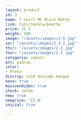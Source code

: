 ```yaml
---
layout: product
id: 2
name: T-shirt MS Black Matte
link: tshirtmsblackmatte
price: 12.5
weight: 500
image: "/assets/images/2-5.jpg"
sec: "/assets/images/2.3-2.jpg"
thir: "/assets/images/2.2.jpg"
four: "/assets/images/2.1.jpg"
categoria: sweats
att: padrao
color:
- Preto
discrip: ss19 dourado mangas
novo: true
maisvendidos: true
stock: saldo
new: true
newprice: '17,9'
inicial: true

---
```

